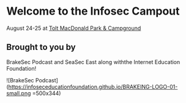# Welcome to the Infosec Campout 

August 24-25 at [Tolt MacDonald Park & Campground](https://www.kingcounty.gov/services/parks-recreation/parks/parks-and-natural-lands/popular-parks/toltmacdonald.aspx)

## Brought to you by 

BrakeSec Podcast and SeaSec East along withthe Internet Education Foundation!

![BrakeSec Podcast](https://infoseceducationfoundation.github.io/BRAKEING-LOGO-01-small.png =500x344)



